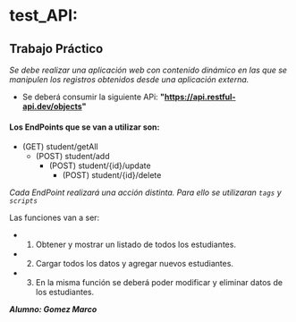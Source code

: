 # test_API: 

## Trabajo Práctico

_Se debe realizar una aplicación web con contenido dinámico en las que se manipulen los registros obtenidos desde una aplicación externa._

- Se deberá consumir la siguiente APi:  **"https://api.restful-api.dev/objects"** 

#### Los EndPoints que se van a utilizar son: 

- (GET) student/getAll
  - (POST) student/add
    - (POST) student/{id}/update
      - (POST) student/{id}/delete
  
_Cada EndPoint realizará una acción distinta. Para ello se utilizaran ```tags``` y ```scripts```_

Las funciones van a ser:

- 1. Obtener y mostrar un listado de todos los estudiantes.
- 2. Cargar todos los datos y agregar nuevos estudiantes.
- 3. En la misma función se deberá poder modificar y eliminar datos de los estudiantes.  


**_Alumno: Gomez Marco_**